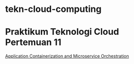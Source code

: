 # tekn-cloud-computing
# Praktikum Teknologi Cloud Pertemuan 11

[Application Containerization and Microservice Orchestration]()
